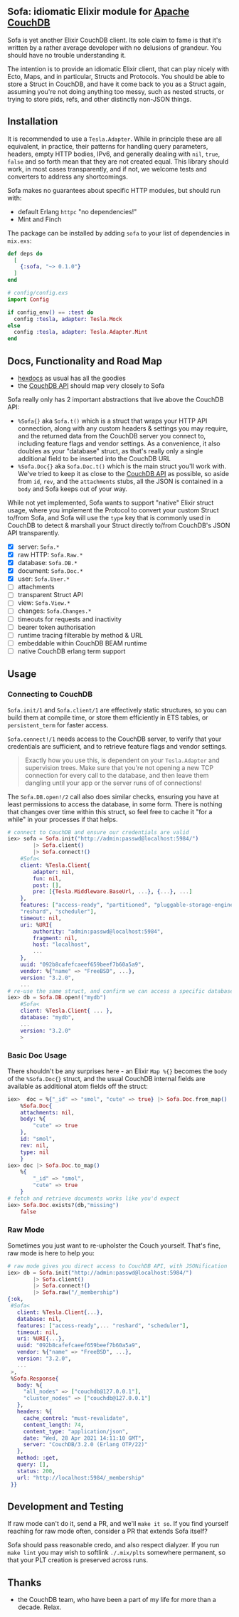 ## Sofa: idiomatic Elixir module for [Apache CouchDB]

Sofa is yet another Elixir CouchDB client. Its sole claim to fame is
that it's written by a rather average developer with no delusions of
grandeur. You should have no trouble understanding it.

The intention is to provide an idiomatic Elixir client, that can play
nicely with Ecto, Maps, and in particular, Structs and Protocols. You
should be able to store a Struct in CouchDB, and have it come back to
you as a Struct again, assuming you're not doing anything too messy,
such as nested structs, or trying to store pids, refs, and other
distinctly non-JSON things.

## Installation

It is recommended to use a `Tesla.Adapter`. While in principle these are
all equivalent, in practice, their patterns for handling query
parameters, headers, empty HTTP bodies, IPv6, and generally dealing with
`nil`, `true`, `false` and so forth mean that they are not created
equal. This library should work, in most cases transparently, and if
not, we welcome tests and converters to address any shortcomings.

Sofa makes no guarantees about specific HTTP modules, but should run
with:

- default Erlang `httpc` "no dependencies!"
- Mint and Finch

The package can be installed by adding `sofa` to your list of
dependencies in `mix.exs`:

```elixir
def deps do
  [
    {:sofa, "~> 0.1.0"}
  ]
end
```

```elixir
# config/config.exs
import Config

if config_env() == :test do
  config :tesla, adapter: Tesla.Mock
else
  config :tesla, adapter: Tesla.Adapter.Mint
end
```

## Docs, Functionality and Road Map

- [hexdocs] as usual has all the goodies
- the [CouchDB API] should map very closely to Sofa

Sofa really only has 2 important abstractions that live above the
CouchDB API:

- `%Sofa{}` aka `Sofa.t()` which is a struct that wraps your HTTP API
    connection, along with any custom headers & settings you may
    require, and the returned data from the CouchDB server you connect
    to, including feature flags and vendor settings. As a convenience,
    it also doubles as your "database" struct, as that's really only a
    single additional field to be inserted into the CouchDB URL
- `%Sofa.Doc{}` aka `Sofa.Doc.t()` which is the main struct you'll work
    with. We've tried to keep it as close to the [CouchDB API] as possible,
    so aside from `id`, `rev`, and the `attachments` stubs, all the
    JSON is contained in a `body` and Sofa keeps out of your way.

While not yet implemented, Sofa wants to support "native" Elixir struct
usage, where you implement the Protocol to convert your custom Struct
to/from Sofa, and Sofa will use the `type` key that is commonly used in
CouchDB to detect & marshall your Struct directly to/from CouchDB's JSON
API transparently.

- [x] server:   `Sofa.*`
- [x] raw HTTP: `Sofa.Raw.*`
- [x] database: `Sofa.DB.*`
- [x] document: `Sofa.Doc.*`
- [x] user:     `Sofa.User.*`
- [ ] attachments
- [ ] transparent Struct API
- [ ] view:     `Sofa.View.*`
- [ ] changes:  `Sofa.Changes.*`
- [ ] timeouts for requests and inactivity
- [ ] bearer token authorisation
- [ ] runtime tracing filterable by method & URL
- [ ] embeddable within CouchDB BEAM runtime
- [ ] native CouchDB erlang term support

## Usage

### Connecting to CouchDB

`Sofa.init/1` and `Sofa.client/1` are effectively static structures, so
you can build them at compile time, or store them efficiently in ETS
tables, or `persistent_term` for faster access.

`Sofa.connect!/1` needs access to the CouchDB server, to verify that
your credentials are sufficient, and to retrieve feature flags and
vendor settings.

> Exactly how you use this, is dependent on your `Tesla.Adapter` and
> supervision trees. Make sure that you're not opening a new TCP
> connection for every call to the database, and then leave them
> dangling until your app or the server runs of of connections!

The `Sofa.DB.open!/2` call also does similar checks, ensuring you have
at least permissions to access the database, in some form. There is
nothing that changes over time within this struct, so feel free to cache
it "for a while" in your processes if that helps.

```elixir
# connect to CouchDB and ensure our credentials are valid
iex> sofa = Sofa.init("http://admin:passwd@localhost:5984/")
        |> Sofa.client()
        |> Sofa.connect!()
    #Sofa<
    client: %Tesla.Client{
        adapter: nil,
        fun: nil,
        post: [],
        pre: [{Tesla.Middleware.BaseUrl, ...}, {...}, ...]
    },
    features: ["access-ready", "partitioned", "pluggable-storage-engines",
    "reshard", "scheduler"],
    timeout: nil,
    uri: %URI{
        authority: "admin:passwd@localhost:5984",
        fragment: nil,
        host: "localhost",
        ...
    },
    uuid: "092b8cafefcaeef659beef7b60a5a9",
    vendor: %{"name" => "FreeBSD", ...},
    version: "3.2.0",
    ...
# re-use the same struct, and confirm we can access a specific database
iex> db = Sofa.DB.open!("mydb")
    #Sofa<
    client: %Tesla.Client{ ... },
    database: "mydb",
    ...
    version: "3.2.0"
    >
```

### Basic Doc Usage

There shouldn't be any surprises here - an Elixir `Map %{}` becomes the
`body` of the `%Sofa.Doc{}` struct, and the usual CouchDB internal
fields are available as additional atom fields off the struct:

```elixir
iex>  doc = %{"_id" => "smol", "cute" => true} |> Sofa.Doc.from_map()
    %Sofa.Doc{
    attachments: nil,
    body: %{
        "cute" => true
    },
    id: "smol",
    rev: nil,
    type: nil
    }
iex> doc |> Sofa.Doc.to_map()
    %{
        "_id" => "smol",
        "cute" => true
    }
# fetch and retrieve documents works like you'd expect
iex> Sofa.Doc.exists?(db,"missing")
    false
```

### Raw Mode

Sometimes you just want to re-upholster the Couch yourself. That's fine,
raw mode is here to help you:

```elixir
# raw mode gives you direct access to CouchDB API, with JSONification
iex> db = Sofa.init("http://admin:passwd@localhost:5984/")
        |> Sofa.client()
        |> Sofa.connect!()
        |> Sofa.raw("/_membership")
{:ok,
 #Sofa<
   client: %Tesla.Client{...},
   database: nil,
   features: ["access-ready",... "reshard", "scheduler"],
   timeout: nil,
   uri: %URI{...},
   uuid: "092b8cafefcaeef659beef7b60a5a9",
   vendor: %{"name" => "FreeBSD", ...},
   version: "3.2.0",
   ...
 >,
 %Sofa.Response{
   body: %{
     "all_nodes" => ["couchdb@127.0.0.1"],
     "cluster_nodes" => ["couchdb@127.0.0.1"]
   },
   headers: %{
     cache_control: "must-revalidate",
     content_length: 74,
     content_type: "application/json",
     date: "Wed, 28 Apr 2021 14:11:10 GMT",
     server: "CouchDB/3.2.0 (Erlang OTP/22)"
   },
   method: :get,
   query: [],
   status: 200,
   url: "http://localhost:5984/_membership"
 }}
```

## Development and Testing

If raw mode can't do it, send a PR, and we'll `make it so`. If you find
yourself reaching for raw mode often, consider a PR that extends Sofa
itself?

Sofa should pass reasonable credo, and also respect dialyzer. If you run
`make lint` you may wish to softlink `./.mix/plts` somewhere permanent, so
that your PLT creation is preserved across runs.

## Thanks

- the CouchDB team, who have been a part of my life for more than a
    decade. Relax.

[hex]: https://hex.pm/packages/sofa
[Apache CouchDB]: https://couchdb.org/
[hexdocs]: https://hexdocs.pm/sofa
[CouchDB API]: https://docs.couchdb.org/
